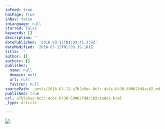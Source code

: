 ```yaml
---
inFeed: true
hasPage: true
inNav: false
inLanguage: null
starred: false
keywords: []
description: ''
datePublished: '2016-03-12T01:03:41.339Z'
dateModified: '2016-03-12T01:03:19.101Z'
title: ''
author: []
authors: []
publisher:
  name: null
  domain: null
  url: null
  favicon: null
sourcePath: _posts/2016-03-12-a7b2e5ed-8c3c-4c6c-b438-60062fd4ac82.md
published: true
url: a7b2e5ed-8c3c-4c6c-b438-60062fd4ac82/index.html
_type: Article

---
```

![](https://the-grid-user-content.s3-us-west-2.amazonaws.com/018fb59c-462f-489c-919e-3e63fc7b4d64.jpg)
